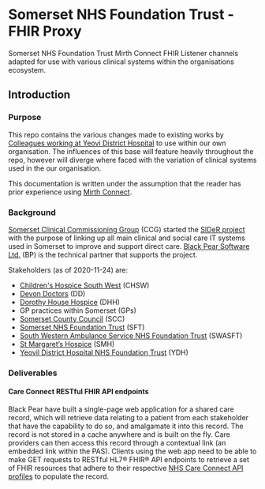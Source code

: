 # Somerset NHS Foundation Trust - FHIR Proxy

Somerset NHS Foundation Trust Mirth Connect FHIR Listener channels adapted for use with various clinical systems within the organisations ecosystem.

## Introduction

### Purpose

This repo contains the various changes made to existing works by [Colleagues working at Yeovi District Hospital](https://github.com/Fdawgs/ydh-fhir-listeners) to use within our own organisation. The influences of this base will feature heavily throughout the repo, however will diverge where faced with the variation of clinical systems used in the our organisation.

This documentation is written under the assumption that the reader has prior experience using [Mirth Connect](https://github.com/nextgenhealthcare/connect).

### Background

[Somerset Clinical Commissioning Group](https://www.somersetccg.nhs.uk/#) (CCG) started the [SIDeR project](https://www.somersetccg.nhs.uk/your-health/sharing-your-information/sider/) with the purpose of linking up all main clinical and social care IT systems used in Somerset to improve and support direct care. [Black Pear Software Ltd.](https://www.blackpear.com/) (BP) is the technical partner that supports the project.

Stakeholders (as of 2020-11-24) are:

-   [Children's Hospice South West](https://www.chsw.org.uk/) (CHSW)
-   [Devon Doctors](https://www.devondoctors.co.uk/) (DD)
-   [Dorothy House Hospice](https://www.dorothyhouse.org.uk/) (DHH)
-   GP practices within Somerset (GPs)
-   [Somerset County Council](https://www.somerset.gov.uk/) (SCC)
-   [Somerset NHS Foundation Trust](https://www.somersetft.nhs.uk/) (SFT)
-   [South Western Ambulance Service NHS Foundation Trust](https://www.swast.nhs.uk/) (SWASFT)
-   [St Margaret’s Hospice](https://www.somerset-hospice.org.uk/) (SMH)
-   [Yeovil District Hospital NHS Foundation Trust](https://yeovilhospital.co.uk/) (YDH)

### Deliverables

#### Care Connect RESTful FHIR API endpoints

Black Pear have built a single-page web application for a shared care record, which will retrieve data relating to a patient from each stakeholder that have the capability to do so, and amalgamate it into this record. The record is not stored in a cache anywhere and is built on the fly.
Care providers can then access this record through a contextual link (an embedded link within the PAS).
Clients using the web app need to be able to make GET requests to RESTful HL7® FHIR® API endpoints to retrieve a set of FHIR resources that adhere to their respective [NHS Care Connect API profiles](https://nhsconnect.github.io/CareConnectAPI/) to populate the record.
